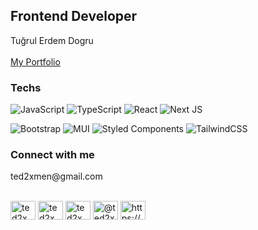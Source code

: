 <h2 align="left">Frontend Developer</h2>


Tuğrul Erdem Dogru <br>
 <br>
[My Portfolio](https://www.ted2xmen.dev/)
<br>
<h3 align="left">Techs</h3>

![JavaScript](https://img.shields.io/badge/javascript-%23323330.svg?logo=javascript&logoColor=%23F7DF1E&style=flat)
![TypeScript](https://img.shields.io/badge/typescript-%23007ACC.svg?logo=typescript&logoColor=white&style=flat)
![React](https://img.shields.io/badge/react-%2320232a.svg?logo=react&logoColor=%2361DAFB&style=flat)
![Next JS ](https://img.shields.io/badge/Next-black?logo=next.js&logoColor=white&style=flat)


![Bootstrap](https://img.shields.io/badge/bootstrap-%23563D7C.svg?logo=bootstrap&logoColor=white&style=flat)
![MUI ](https://img.shields.io/badge/MUI-%230081CB.svg?logo=material-ui&logoColor=white&style=flat)
![Styled Components](https://img.shields.io/badge/styled--components-DB7093?logo=styled-components&logoColor=white&style=flat)
![TailwindCSS](https://img.shields.io/badge/tailwindcss-%2338B2AC.svg?logo=tailwind-css&logoColor=white&style=flat)


<h3 align="left">Connect with me</h3>
ted2xmen@gmail.com  
<br>
<br>
<p align="left">
<a href="https://codepen.io/ted2xmen" target="blank"><img align="center" src="https://raw.githubusercontent.com/rahuldkjain/github-profile-readme-generator/master/src/images/icons/Social/codepen.svg" alt="ted2xmen" height="30" width="40" /></a>
<a href="https://twitter.com/ted2xmen" target="blank"><img align="center" src="https://raw.githubusercontent.com/rahuldkjain/github-profile-readme-generator/master/src/images/icons/Social/twitter.svg" alt="ted2xmen" height="30" width="40" /></a>
<a href="https://www.behance.net/ted2xmen" target="blank"><img align="center" src="https://raw.githubusercontent.com/rahuldkjain/github-profile-readme-generator/master/src/images/icons/Social/behance.svg" alt="ted2xmen" height="30" width="40" /></a>
<a href="https://medium.com/@ted2xmen" target="blank"><img align="center" src="https://raw.githubusercontent.com/rahuldkjain/github-profile-readme-generator/master/src/images/icons/Social/medium.svg" alt="@ted2xmen" height="30" width="40" /></a>
<a href="https://www.linkedin.com/in/tugrulerdemdogru/" target="blank"><img align="center" src="https://raw.githubusercontent.com/rahuldkjain/github-profile-readme-generator/master/src/images/icons/Social/linked-in-alt.svg" alt="https://www.linkedin.com/in/tugrulerdemdogru/" height="30" width="40" /></a>
</p>

